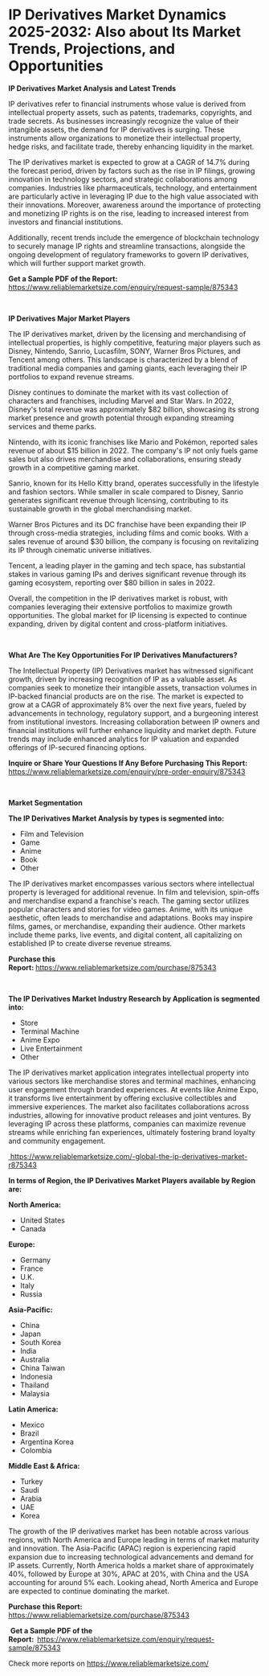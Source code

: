 <p><h1>IP Derivatives Market Dynamics 2025-2032: Also about Its Market Trends, Projections, and Opportunities</h1></p><p><strong>IP Derivatives Market Analysis and Latest Trends</strong></p>
<p><p>IP derivatives refer to financial instruments whose value is derived from intellectual property assets, such as patents, trademarks, copyrights, and trade secrets. As businesses increasingly recognize the value of their intangible assets, the demand for IP derivatives is surging. These instruments allow organizations to monetize their intellectual property, hedge risks, and facilitate trade, thereby enhancing liquidity in the market. </p><p>The IP derivatives market is expected to grow at a CAGR of 14.7% during the forecast period, driven by factors such as the rise in IP filings, growing innovation in technology sectors, and strategic collaborations among companies. Industries like pharmaceuticals, technology, and entertainment are particularly active in leveraging IP due to the high value associated with their innovations. Moreover, awareness around the importance of protecting and monetizing IP rights is on the rise, leading to increased interest from investors and financial institutions. </p><p>Additionally, recent trends include the emergence of blockchain technology to securely manage IP rights and streamline transactions, alongside the ongoing development of regulatory frameworks to govern IP derivatives, which will further support market growth.</p></p>
<p><strong>Get a Sample PDF of the Report:&nbsp;</strong> <a href="https://www.reliablemarketsize.com/enquiry/request-sample/875343?utm_campaign=2628&utm_medium=2&utm_source=Github&utm_content=ia&utm_term=21032025&utm_id=ip-derivatives">https://www.reliablemarketsize.com/enquiry/request-sample/875343</a></p>
<p>&nbsp;</p>
<p><strong>IP Derivatives Major Market Players</strong></p>
<p><p>The IP derivatives market, driven by the licensing and merchandising of intellectual properties, is highly competitive, featuring major players such as Disney, Nintendo, Sanrio, Lucasfilm, SONY, Warner Bros Pictures, and Tencent among others. This landscape is characterized by a blend of traditional media companies and gaming giants, each leveraging their IP portfolios to expand revenue streams.</p><p>Disney continues to dominate the market with its vast collection of characters and franchises, including Marvel and Star Wars. In 2022, Disney's total revenue was approximately $82 billion, showcasing its strong market presence and growth potential through expanding streaming services and theme parks.</p><p>Nintendo, with its iconic franchises like Mario and Pokémon, reported sales revenue of about $15 billion in 2022. The company's IP not only fuels game sales but also drives merchandise and collaborations, ensuring steady growth in a competitive gaming market.</p><p>Sanrio, known for its Hello Kitty brand, operates successfully in the lifestyle and fashion sectors. While smaller in scale compared to Disney, Sanrio generates significant revenue through licensing, contributing to its sustainable growth in the global merchandising market.</p><p>Warner Bros Pictures and its DC franchise have been expanding their IP through cross-media strategies, including films and comic books. With a sales revenue of around $30 billion, the company is focusing on revitalizing its IP through cinematic universe initiatives.</p><p>Tencent, a leading player in the gaming and tech space, has substantial stakes in various gaming IPs and derives significant revenue through its gaming ecosystem, reporting over $80 billion in sales in 2022.</p><p>Overall, the competition in the IP derivatives market is robust, with companies leveraging their extensive portfolios to maximize growth opportunities. The global market for IP licensing is expected to continue expanding, driven by digital content and cross-platform initiatives.</p></p>
<p>&nbsp;</p>
<p><strong>What Are The Key Opportunities For IP Derivatives Manufacturers?</strong></p>
<p><p>The Intellectual Property (IP) Derivatives market has witnessed significant growth, driven by increasing recognition of IP as a valuable asset. As companies seek to monetize their intangible assets, transaction volumes in IP-backed financial products are on the rise. The market is expected to grow at a CAGR of approximately 8% over the next five years, fueled by advancements in technology, regulatory support, and a burgeoning interest from institutional investors. Increasing collaboration between IP owners and financial institutions will further enhance liquidity and market depth. Future trends may include enhanced analytics for IP valuation and expanded offerings of IP-secured financing options.</p></p>
<p><strong>Inquire or Share Your Questions If Any Before Purchasing This Report:</strong> <a href="https://www.reliablemarketsize.com/enquiry/pre-order-enquiry/875343?utm_campaign=2628&utm_medium=2&utm_source=Github&utm_content=ia&utm_term=21032025&utm_id=ip-derivatives">https://www.reliablemarketsize.com/enquiry/pre-order-enquiry/875343</a></p>
<p>&nbsp;</p>
<p><strong>Market Segmentation</strong></p>
<p><strong>The IP Derivatives Market Analysis by types is segmented into:</strong></p>
<p><ul><li>Film and Television</li><li>Game</li><li>Anime</li><li>Book</li><li>Other</li></ul></p>
<p><p>The IP derivatives market encompasses various sectors where intellectual property is leveraged for additional revenue. In film and television, spin-offs and merchandise expand a franchise's reach. The gaming sector utilizes popular characters and stories for video games. Anime, with its unique aesthetic, often leads to merchandise and adaptations. Books may inspire films, games, or merchandise, expanding their audience. Other markets include theme parks, live events, and digital content, all capitalizing on established IP to create diverse revenue streams.</p></p>
<p><strong>Purchase this Report:&nbsp;</strong><a href="https://www.reliablemarketsize.com/purchase/875343?utm_campaign=2628&utm_medium=2&utm_source=Github&utm_content=ia&utm_term=21032025&utm_id=ip-derivatives">https://www.reliablemarketsize.com/purchase/875343</a></p>
<p>&nbsp;</p>
<p><strong>The IP Derivatives Market Industry Research by Application is segmented into:</strong></p>
<p><ul><li>Store</li><li>Terminal Machine</li><li>Anime Expo</li><li>Live Entertainment</li><li>Other</li></ul></p>
<p><p>The IP derivatives market application integrates intellectual property into various sectors like merchandise stores and terminal machines, enhancing user engagement through branded experiences. At events like Anime Expo, it transforms live entertainment by offering exclusive collectibles and immersive experiences. The market also facilitates collaborations across industries, allowing for innovative product releases and joint ventures. By leveraging IP across these platforms, companies can maximize revenue streams while enriching fan experiences, ultimately fostering brand loyalty and community engagement.</p></p>
<p><a href="https://www.reliablemarketsize.com/-global-the-ip-derivatives-market-r875343?utm_campaign=2628&utm_medium=2&utm_source=Github&utm_content=ia&utm_term=21032025&utm_id=ip-derivatives">&nbsp;https://www.reliablemarketsize.com/-global-the-ip-derivatives-market-r875343</a></p>
<p><strong>In terms of Region, the IP Derivatives Market Players available by Region are:</strong></p>
<p>
    <p> <strong> North America: </strong>
        <ul>
            <li>United States</li>
            <li>Canada</li>
        </ul>
        </p> 
    <p> <strong> Europe: </strong>
        <ul>
            <li>Germany</li>
            <li>France</li>
            <li>U.K.</li>
            <li>Italy</li>
            <li>Russia</li>
        </ul>
        </p> 
    <p> <strong> Asia-Pacific: </strong>
        <ul>
            <li>China</li>
            <li>Japan</li>
            <li>South Korea</li>
            <li>India</li>
            <li>Australia</li>
            <li>China Taiwan</li>
            <li>Indonesia</li>
            <li>Thailand</li>
            <li>Malaysia</li>
        </ul>
        </p> 
    <p> <strong> Latin America: </strong>
        <ul>
            <li>Mexico</li>
            <li>Brazil</li>
            <li>Argentina Korea</li>
            <li>Colombia</li>
        </ul>
        </p> 
    <p> <strong> Middle East & Africa: </strong>
        <ul>
            <li>Turkey</li>
            <li>Saudi</li>
            <li>Arabia</li>
            <li>UAE</li>
            <li>Korea</li>
        </ul>
    </p>
    </p>
<p><p>The growth of the IP derivatives market has been notable across various regions, with North America and Europe leading in terms of market maturity and innovation. The Asia-Pacific (APAC) region is experiencing rapid expansion due to increasing technological advancements and demand for IP assets. Currently, North America holds a market share of approximately 40%, followed by Europe at 30%, APAC at 20%, with China and the USA accounting for around 5% each. Looking ahead, North America and Europe are expected to continue dominating the market.</p></p>
<p><strong>Purchase this Report: </strong><a href="https://www.reliablemarketsize.com/purchase/875343?utm_campaign=2628&utm_medium=2&utm_source=Github&utm_content=ia&utm_term=21032025&utm_id=ip-derivatives">https://www.reliablemarketsize.com/purchase/875343</a></p>
<p>&nbsp;<strong>Get a Sample PDF of the Report:&nbsp;&nbsp;</strong><a href="https://www.reliablemarketsize.com/enquiry/request-sample/875343?utm_campaign=2628&utm_medium=2&utm_source=Github&utm_content=ia&utm_term=21032025&utm_id=ip-derivatives">https://www.reliablemarketsize.com/enquiry/request-sample/875343</a></p>
<p><strong></strong></p>
<p>Check more reports on <a href="https://www.reliablemarketsize.com/?utm_campaign=2628&utm_medium=2&utm_source=Github&utm_content=ia&utm_term=21032025&utm_id=ip-derivatives">https://www.reliablemarketsize.com/</a></p>